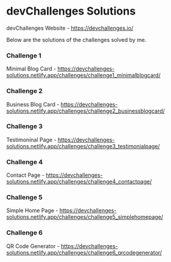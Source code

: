 # devChallenges Solutions

devChallenges Website - https://devchallenges.io/

Below are the solutions of the challenges solved by me.

### Challenge 1
Minimal Blog Card - https://devchallenges-solutions.netlify.app/challenges/challenge1_minimalblogcard/

### Challenge 2
Business Blog Card - https://devchallenges-solutions.netlify.app/challenges/challenge2_businessblogcard/

### Challenge 3
Testimoninal Page - https://devchallenges-solutions.netlify.app/challenges/challenge3_testimonialpage/

### Challenge 4
Contact Page - https://devchallenges-solutions.netlify.app/challenges/challenge4_contactpage/

### Challenge 5
Simple Home Page - https://devchallenges-solutions.netlify.app/challenges/challenge5_simplehomepage/

### Challenge 6
QR Code Generator - https://devchallenges-solutions.netlify.app/challenges/challenge6_qrcodegenerator/
